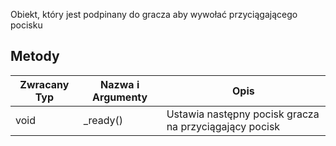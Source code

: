 Obiekt, który jest podpinany do gracza aby wywołać przyciągającego pocisku

## Metody 
| Zwracany Typ | Nazwa i Argumenty | Opis |
| ---- | ---- | ---- |
| void | _ready() | Ustawia następny pocisk gracza na przyciągający pocisk |

